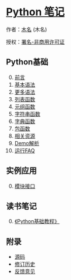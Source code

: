 # [Python 笔记]()

作者：[木名](https://github.com/mumingv) (木名)

授权：<a rel="license" href="http://creativecommons.org/licenses/by-nc/4.0/">署名-非商用许可证</a>

## Python基础

0. [前言](#README)
0. [基本语法](#docs/basic_syntax)
0. [更多语法](#docs/basic_syntax2)
0. [列表函数](#docs/function_list)
0. [元组函数](#docs/function_tuple)
0. [字符串函数](#docs/function_string)
0. [字典函数](#docs/function_dict)
0. [包函数](#docs/basic_pkg)
0. [相关资源](#docs/basic_resource)
0. [Demo解析](#docs/basic_demo)
0. [运行FAQ](#docs/basic_run_faq)


## 实例应用

0. [模块接口](#docs/sample_interface)


## 读书笔记

0. [《Python基础教程》](#docs/book_begin)




## 附录 

- [源码](https://github.com/mumingv/gitreposity)
- [修订历史](https://github.com/mumingv/gitreposity/commits/master)
- [反馈意见](https://github.com/mumingv/gitreposity/issues)

